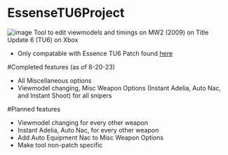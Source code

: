 # EssenseTU6Project
![image](https://github.com/AlexBezols/EssenseTU6Project/assets/98338209/ad092096-a64c-4ca2-8072-3c4ab2273ecd)
Tool to edit viewmodels and timings on MW2 (2009) on Title Update 6 (TU6) on Xbox
- Only compatable with Essence TU6 Patch found [here](https://drive.google.com/drive/folders/1bSn2me-bEx_HoZ-5L0RfdQkVtUTwTm01?usp=sharing)

#Completed features (as of 8-20-23)
- All Miscellaneous options
- Viewmodel changing, Misc Weapon Options (Instant Adelia, Auto Nac, and Instant Shoot) for all snipers

#Planned features
- Viewmodel changing for every other weapon
- Instant Adelia, Auto Nac, for every other weapon
- Add Auto Equipment Nac to Misc Weapon Options
- Make tool non-patch specific
